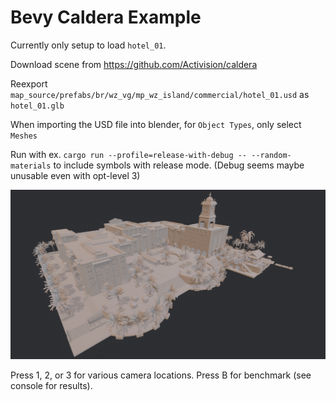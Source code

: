 # Bevy Caldera Example

Currently only setup to load `hotel_01`.

Download scene from https://github.com/Activision/caldera

Reexport `map_source/prefabs/br/wz_vg/mp_wz_island/commercial/hotel_01.usd` as `hotel_01.glb`

When importing the USD file into blender, for `Object Types`, only select `Meshes`

Run with ex. `cargo run --profile=release-with-debug -- --random-materials` to include symbols with release mode. (Debug seems maybe unusable even with opt-level 3)

![demo](demo.jpg)

Press 1, 2, or 3 for various camera locations. Press B for benchmark (see console for results).